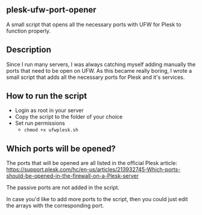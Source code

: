 ## plesk-ufw-port-opener
A small script that opens all the necessary ports with UFW for Plesk to function properly.

## Description
Since I run many servers, I was always catching myself adding manually the ports that need to be open on UFW. As this became really boring, I wrote a small script that adds all the necessary ports for Plesk and it's services.

## How to run the script
- Login as root in your server
- Copy the script to the folder of your choice
- Set run permissions
  - ```chmod +x ufwplesk.sh```

## Which ports will be opened?
The ports that will be opened are all listed in the official Plesk article:
https://support.plesk.com/hc/en-us/articles/213932745-Which-ports-should-be-opened-in-the-firewall-on-a-Plesk-server

The passive ports are not added in the script.

In case you'd like to add more ports to the script, then you could just edit the arrays with the corresponding port.
